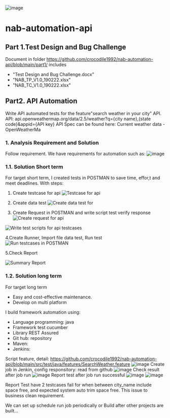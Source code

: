 
![image](https://user-images.githubusercontent.com/4914242/155867181-a748e51d-be6f-4ff1-bdec-a1dc19082b22.png)


# nab-automation-api
## Part 1.Test Design and Bug Challenge
Document in folder https://github.com/crocodile1992/nab-automation-api/blob/main/part1/ includes
- "Test Design and Bug Challenge.docx"
- "NAB_TP_V1.0_190222.xlsx"
- "NAB_TC_V1.0_190222.xlsx" 

## Part2. API Automation
Write API automated tests for the feature"search weather in your city" API.
API: api.openweathermap.org/data/2.5/weather?q={city name},{state code}&appid={API key}
API Spec can be found here: Current weather data - OpenWeatherMa
### 1. Analysis Requirement and Solution
Follow requirement. We have requirements for automation such as:
![image](https://user-images.githubusercontent.com/4914242/155867428-2c44e092-cdda-450e-ab50-0904a658915a.png)

### 1.1. Solution Short term
For target short term, I created tests in POSTMAN to save time, effor,t and meet deadlines. With steps:
 1. Create testcase for api
 ![Testcase for api](https://user-images.githubusercontent.com/4914242/155867693-c563e4b3-cfb2-4424-9802-d43003e63b3b.png)

 2. Create data test
 ![Create data test for](https://user-images.githubusercontent.com/4914242/155867721-4505e3b0-4a97-4b8c-95c8-df0b0eb90348.png)

 3. Create Request in POSTMAN and write script test verify response
  ![Create request for api](https://user-images.githubusercontent.com/4914242/155868854-42f86869-1a37-4249-b785-b43cb1fa3c6f.png)

  ![Write test scripts for api testcases](https://user-images.githubusercontent.com/4914242/155867751-1e00cedb-11c8-4737-a564-fb9f57748c6d.png)

 4.Create Runner, Import file data test, Run test
 ![Run testcases in POSTMAN](https://user-images.githubusercontent.com/4914242/155867819-962c5f35-23e1-4e21-87ee-edac140951f5.png)
 
 5.Check Report
 
 ![Summary Report](https://user-images.githubusercontent.com/4914242/155867849-c97ce754-2227-4a6c-b2b6-aad2345dfef7.png)

### 1.2. Solution long term
For target long term
- Easy and cost-effective maintenance.
- Develop on multi platform

I build framework automation using:
- Language programming: java
- Framework test cucumber
- Library REST Assured
- Git hub: repository
- Maven: 
- Jenkins: 

Script feature, detail: https://github.com/crocodile1992/nab-automation-api/blob/main/src/test/java/features/SearchWeather.feature 
![image](https://user-images.githubusercontent.com/4914242/155869807-05245b05-359b-4433-9abf-08d60284f0a0.png)
Create job in Jenkin, config responsitory: read from github
![image](https://user-images.githubusercontent.com/4914242/155870078-d5967f52-8862-4a8f-812c-17cc6146f150.png)
Check result after job run
![image](https://user-images.githubusercontent.com/4914242/155869930-ba3ec03b-b4e2-4bd9-b6dc-747a91d1b36c.png)
Report test after job run successful
![image](https://user-images.githubusercontent.com/4914242/155869853-33b7540b-2a5a-4ecd-b3a3-2bd16c9c1548.png)
![image](https://user-images.githubusercontent.com/4914242/155869900-76e3d747-4cd6-49a9-8d9d-e7972f77fe5c.png)

Report Test have 2 testcases fail for when between city_name include space free, and expected system auto trim space free. This issue to business clean requirement.

We can set up schedule run job periodically or Build after other projects are built...

